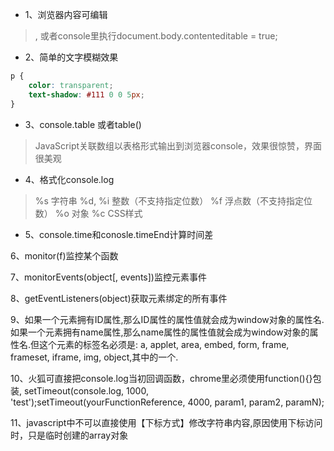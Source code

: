 - 1、浏览器内容可编辑
> <html contenteditable>, 或者console里执行document.body.contenteditable = true;

- 2、简单的文字模糊效果
```css
p {
    color: transparent;
    text-shadow: #111 0 0 5px;
}
```

- 3、console.table 或者table()

> JavaScript关联数组以表格形式输出到浏览器console，效果很惊赞，界面很美观


- 4、格式化console.log

> %s	字符串
%d, %i	整数（不支持指定位数）
%f	浮点数（不支持指定位数）
%o	对象
%c	CSS样式

- 5、console.time和conosle.timeEnd计算时间差

6、monitor(f)监控某个函数

7、monitorEvents(object[, events])监控元素事件

8、getEventListeners(object)获取元素绑定的所有事件

9、如果一个元素拥有ID属性,那么ID属性的属性值就会成为window对象的属性名.
如果一个元素拥有name属性,那么name属性的属性值就会成为window对象的属性名.但这个元素的标签名必须是: a, applet, area, embed, form, frame, frameset, iframe, img, object,其中的一个.

10、火狐可直接把console.log当初回调函数，chrome里必须使用function(){}包装,
    setTimeout(console.log, 1000, 'test');setTimeout(yourFunctionReference, 4000, param1, param2, paramN);

11、javascript中不可以直接使用【下标方式】修改字符串内容,原因使用下标访问时，只是临时创建的array对象
